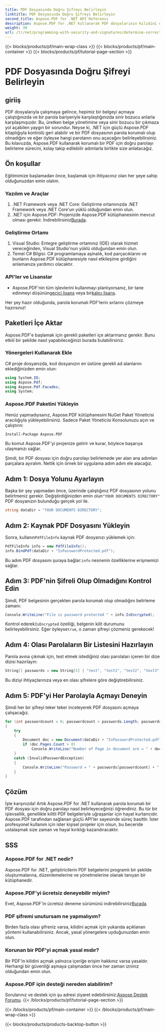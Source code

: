 ```yaml
---
title: PDF Dosyasında Doğru Şifreyi Belirleyin
linktitle: PDF Dosyasında Doğru Şifreyi Belirleyin
second_title: Aspose.PDF for .NET API Referansı
description: Aspose.PDF for .NET kullanarak PDF dosyalarının kilidini doğru parolayla açın. Doğru parolayı kolayca nasıl belirleyeceğinizi öğrenin.
weight: 30
url: /tr/net/programming-with-security-and-signatures/determine-correct-password/
---
```


{{< blocks/products/pf/main-wrap-class >}}
{{< blocks/products/pf/main-container >}}
{{< blocks/products/pf/tutorial-page-section >}}

# PDF Dosyasında Doğru Şifreyi Belirleyin

## giriiş

PDF dosyalarıyla çalışmaya gelince, hepimiz bir belgeyi açmaya çalıştığınızda ve bir parola bariyeriyle karşılaştığınızda sinir bozucu anlarla karşılaşmışızdır. Bu, üretken belge yönetimine veya sinir bozucu bir çıkmaza yol açabilen yaygın bir sorundur. Neyse ki, .NET için güçlü Aspose.PDF kitaplığıyla kontrolü geri alabilir ve bir PDF dosyasının parola korumalı olup olmadığını ve eğer öyleyse hangi parolanın onu açacağını belirleyebilirsiniz. Bu kılavuzda, Aspose.PDF kullanarak korumalı bir PDF için doğru parolayı belirleme sürecini, kolay takip edilebilir adımlarla birlikte size anlatacağız.

## Ön koşullar

Eğitimimize başlamadan önce, başlamak için ihtiyacınız olan her şeye sahip olduğunuzdan emin olalım. 

### Yazılım ve Araçlar

1. .NET Framework veya .NET Core: Geliştirme ortamınızda .NET Framework veya .NET Core'un yüklü olduğundan emin olun.
2.  .NET için Aspose.PDF: Projenizde Aspose.PDF kütüphanesinin mevcut olması gerekir. İndirebilirsiniz[Burada](https://releases.aspose.com/pdf/net/).
   
### Geliştirme Ortamı

1. Visual Studio: Entegre geliştirme ortamınız (IDE) olarak hizmet vereceğinden, Visual Studio'nun yüklü olduğundan emin olun.
2. Temel C# Bilgisi: C# programlamaya aşinalık, kod parçacıklarını ve bunların Aspose.PDF kütüphanesiyle nasıl etkileşime girdiğini anlamanıza yardımcı olacaktır.

### API'ler ve Lisanslar

-  Aspose.PDF'nin tüm işlevlerini kullanmayı planlıyorsanız, bir tane edinmeyi düşünün[geçici lisans](https://purchase.aspose.com/temporary-license/) veya bir[kalıcı lisans](https://purchase.aspose.com/buy).
  
Her şey hazır olduğunda, parola korumalı PDF'lerin sırlarını çözmeye hazırsınız!

## Paketleri İçe Aktar

Aspose.PDF'e başlamak için gerekli paketleri içe aktarmanız gerekir. Bunu etkili bir şekilde nasıl yapabileceğinizi burada bulabilirsiniz.

### Yönergeleri Kullanarak Ekle

C# proje dosyanızda, kod dosyanızın en üstüne gerekli ad alanlarını eklediğinizden emin olun:

```csharp
using System.IO;
using Aspose.Pdf;
using Aspose.Pdf.Facades;
using System;
```

### Aspose.PDF Paketini Yükleyin

Henüz yapmadıysanız, Aspose.PDF kütüphanesini NuGet Paket Yöneticisi aracılığıyla yükleyebilirsiniz. Sadece Paket Yöneticisi Konsolunuzu açın ve çalıştırın:

```bash
Install-Package Aspose.PDF
```

Bu komut Aspose.PDF'yi projenize getirir ve kurar, böylece başarıya ulaşmanızı sağlar.

Şimdi, bir PDF dosyası için doğru parolayı belirlemede yer alan ana adımları parçalara ayıralım. Netlik için örnek bir uygulama adım adım ele alacağız.

## Adım 1: Dosya Yolunu Ayarlayın

 Başka bir şey yapmadan önce, üzerinde çalıştığınız PDF dosyasının yolunu belirtmeniz gerekir. Değiştirdiğinizden emin olun`"YOUR DOCUMENTS DIRECTORY"` PDF dosyanızın bulunduğu gerçek yol ile.

```csharp
string dataDir = "YOUR DOCUMENTS DIRECTORY";
```

## Adım 2: Kaynak PDF Dosyasını Yükleyin

 Sonra, kullanın`PdfFileInfo` kaynak PDF dosyanızı yüklemek için:

```csharp
PdfFileInfo info = new PdfFileInfo();
info.BindPdf(dataDir + "IsPasswordProtected.pdf");
```

 Bu adım PDF dosyasını şuraya bağlar:`info` nesnenin özelliklerine erişmemizi sağlar.

## Adım 3: PDF'nin Şifreli Olup Olmadığını Kontrol Edin

Şimdi, PDF belgesinin gerçekten parola korumalı olup olmadığını belirleme zamanı:

```csharp
Console.WriteLine("File is password protected " + info.IsEncrypted);
```

 Kontrol ederek`IsEncrypted` özelliği, belgenin kilit durumunu belirleyebilirsiniz. Eğer öyleyse`true`, o zaman şifreyi çözmeniz gerekecek!

## Adım 4: Olası Parolaların Bir Listesini Hazırlayın

Parola avına çıkmak için, test etmek istediğiniz olası parolaları içeren bir dize dizisi hazırlayın:

```csharp
String[] passwords = new String[5] { "test", "test1", "test2", "test3", "sample" };
```

Bu diziyi ihtiyaçlarınıza veya en olası şifrelere göre değiştirebilirsiniz.

## Adım 5: PDF'yi Her Parolayla Açmayı Deneyin

Şimdi her bir şifreyi teker teker inceleyerek PDF dosyasını açmaya çalışacağız. 

```csharp
for (int passwordcount = 0; passwordcount < passwords.Length; passwordcount++)
{
    try
    {
        Document doc = new Document(dataDir + "IsPasswordProtected.pdf", passwords[passwordcount]);
        if (doc.Pages.Count > 0)
            Console.WriteLine("Number of Page in document are = " + doc.Pages.Count);
    }
    catch (InvalidPasswordException)
    {
        Console.WriteLine("Password = " + passwords[passwordcount] + "  is not correct");
    }
}
```

## Çözüm

İşte karşınızda! Artık Aspose.PDF for .NET kullanarak parola korumalı bir PDF dosyası için doğru parolayı nasıl belirleyeceğinizi öğrendiniz. Bu tür bir işlevsellik, genellikle kilitli PDF belgeleriyle uğraşanlar için hayat kurtarıcıdır. Aspose.PDF tarafından sağlanan güçlü API'ler sayesinde süreç basittir. İster profesyonel kullanım için ister kişisel projeler için olsun, bu beceride ustalaşmak size zaman ve hayal kırıklığı kazandıracaktır.

## SSS

### Aspose.PDF for .NET nedir?
Aspose.PDF for .NET, geliştiricilerin PDF belgelerini programlı bir şekilde oluşturmalarına, düzenlemelerine ve yönetmelerine olanak tanıyan bir kütüphanedir.

### Aspose.PDF'yi ücretsiz deneyebilir miyim?
 Evet, Aspose.PDF'in ücretsiz deneme sürümünü indirebilirsiniz[Burada](https://releases.aspose.com).

### PDF şifremi unutursam ne yapmalıyım?
Birden fazla olası şifreniz varsa, kilidini açmak için yukarıda açıklanan yöntemi kullanabilirsiniz. Ancak, yasal yönergelere uyduğunuzdan emin olun.

### Korunan bir PDF'yi açmak yasal mıdır?
Bir PDF'in kilidini açmak yalnızca içeriğe erişim hakkınız varsa yasaldır. Herhangi bir güvenliği aşmaya çalışmadan önce her zaman izniniz olduğundan emin olun.

### Aspose.PDF için desteği nereden alabilirim?
Sorularınız ve destek için şu adresi ziyaret edebilirsiniz:[Aspose Destek Forumu](https://forum.aspose.com/c/pdf/10).
{{< /blocks/products/pf/tutorial-page-section >}}

{{< /blocks/products/pf/main-container >}}
{{< /blocks/products/pf/main-wrap-class >}}

{{< blocks/products/products-backtop-button >}}
